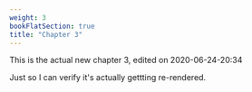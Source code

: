 ```yaml
---
weight: 3
bookFlatSection: true
title: "Chapter 3"
---
```


This is the actual new chapter 3, edited on 2020-06-24-20:34

Just so I can verify it's actually gettting re-rendered. 
